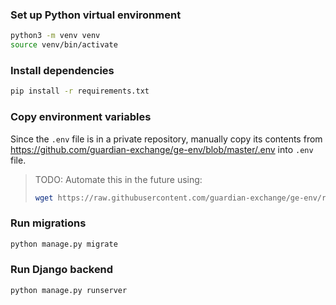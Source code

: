 ### Set up Python virtual environment
```bash
python3 -m venv venv
source venv/bin/activate
```

### Install dependencies
```bash
pip install -r requirements.txt
```

### Copy environment variables
Since the `.env` file is in a private repository, manually copy its contents from <https://github.com/guardian-exchange/ge-env/blob/master/.env> into `.env` file.

> TODO: Automate this in the future using: 
> ```bash
> wget https://raw.githubusercontent.com/guardian-exchange/ge-env/refs/heads/master/.env?token=<token>
> ```

### Run migrations
```bash
python manage.py migrate
```

### Run Django backend
```bash
python manage.py runserver
```
